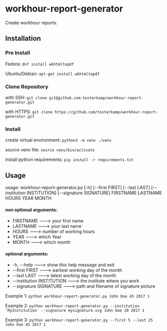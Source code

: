 # workhour-report-generator

Create workhour reports.

## Installation

### Pre Install
Fedora:
`dnf install wkhtmltopdf`

Ubuntu/Debian:
`apt-get install wkhtmltopdf`

### Clone Repository
with SSH:
`git clone git@github.com:tosterkamp/workhour-report-generator.git`

with HTTPS:
`git clone https://github.com/tosterkamp/workhour-report-generator.git`

### Install
create virtual environment:
`python3 -m venv ./venv`

source venv file:
`source venv/bin/activate`

install python requirements:
`pip install -r requirements.txt`


## Usage

usage: workhour-report-generator.py [-h] [--first FIRST] [--last LAST] [--institution INSTITUTION] [--signature SIGNATURE] FIRSTNAME LASTNAME HOURS YEAR MONTH

#### non optional arguments:
* FIRSTNAME ---> your first name
* LASTNAME ---> your last name
* HOURS ---> number of working hours
* YEAR ---> which Year
* MONTH ---> which month

#### optional arguments:
* -h, --help ---> show this help message and exit
* --first FIRST ---> earliest working day of the month
* --last LAST ---> latest working day of the month
* --institution INSTITUTION ---> the institute where you work
* --signature SIGNATURE ---> path and filename of signature picture


Example 1: `python workhour-report-generator.py John Doe 45 2017 1`

Example 2: `python workhour-report-generator.py --institution 'MyInstitution' --signature mysignature.svg John Doe 20 2017 1`

Example 3: `python workhour-report-generator.py --first 5 --last 25 John Doe 45 2017 1`
